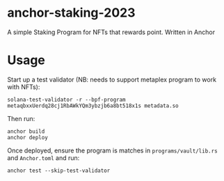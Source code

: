 # anchor-staking-2023
A simple Staking Program for NFTs that rewards point. Written in Anchor

# Usage
Start up a test validator (NB: needs to support metaplex program to work with NFTs):

```
solana-test-validator -r --bpf-program metaqbxxUerdq28cj1RbAWkYQm3ybzjb6a8bt518x1s metadata.so
```

Then run:
```
anchor build
anchor deploy
```

Once deployed, ensure the program is matches in `programs/vault/lib.rs` and `Anchor.toml` and run:

```
anchor test --skip-test-validator
```

